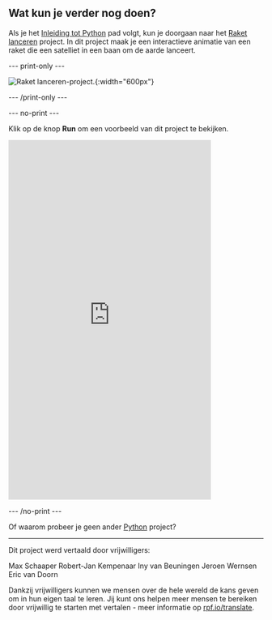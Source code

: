 ## Wat kun je verder nog doen?

Als je het [Inleiding tot Python](https://projects.raspberrypi.org/nl-NL/raspberrypi/python-intro) pad volgt, kun je doorgaan naar het [Raket lanceren](https://projects.raspberrypi.org/nl-NL/projects/rocket-launch) project. In dit project maak je een interactieve animatie van een raket die een satelliet in een baan om de aarde lanceert.

--- print-only ---

![Raket lanceren-project.](images/showcase_rocket.png){:width="600px"}

--- /print-only ---

--- no-print ---

Klik op de knop **Run** om een voorbeeld van dit project te bekijken.

<iframe src="https://editor.raspberrypi.org/nl-NL/embed/viewer/rocket-launch-example" width="400" height="710" frameborder="0" marginwidth="0" marginheight="0" allowfullscreen>
</iframe>

--- /no-print ---

Of waarom probeer je geen ander [Python](https://projects.raspberrypi.org/nl-NL/projects?software%5B%5D=python) project?

***

Dit project werd vertaald door vrijwilligers:

Max Schaaper
Robert-Jan Kempenaar
Iny van Beuningen
Jeroen Wernsen
Eric van Doorn

Dankzij vrijwilligers kunnen we mensen over de hele wereld de kans geven om in hun eigen taal te leren. Jij kunt ons helpen meer mensen te bereiken door vrijwillig te starten met vertalen - meer informatie op [rpf.io/translate](https://rpf.io/translate).

